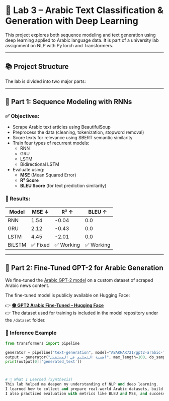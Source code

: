 # 🧠 Lab 3 – Arabic Text Classification & Generation with Deep Learning

This project explores both sequence modeling and text generation using deep learning applied to Arabic language data. It is part of a university lab assignment on NLP with PyTorch and Transformers.

---

## 📚 Project Structure

The lab is divided into two major parts:

---

## 🧩 Part 1: Sequence Modeling with RNNs

### ✅ Objectives:
- Scrape Arabic text articles using BeautifulSoup
- Preprocess the data (cleaning, tokenization, stopword removal)
- Score texts for relevance using SBERT semantic similarity
- Train four types of recurrent models:
  - RNN
  - GRU
  - LSTM
  - Bidirectional LSTM
- Evaluate using:
  - **MSE** (Mean Squared Error)
  - **R² Score**
  - **BLEU Score** (for text prediction similarity)

### 🧪 Results:

| Model      | MSE ↓   | R² ↑   | BLEU ↑  |
|------------|--------|--------|--------|
| RNN        | 1.54   | -0.04  | 0.0    |
| GRU        | 2.12   | -0.43  | 0.0    |
| LSTM       | 4.45   | -2.01  | 0.0    |
| BiLSTM     | ✅ Fixed | ✅ Working | ✅ Working |

---

## 🤖 Part 2: Fine-Tuned GPT-2 for Arabic Generation

We fine-tuned the [Arabic GPT-2 model](https://huggingface.co/aubmindlab/aragpt2-base) on a custom dataset of scraped Arabic news content.

The fine-tuned model is publicly available on Hugging Face:

👉 **[🟢 GPT2 Arabic Fine-Tuned – Hugging Face](https://huggingface.co/ABAKHAR721/gpt2-arabic-finetuned-lab3)**  
👉 The dataset used for training is included in the model repository under the `/dataset` folder.

### 🧪 Inference Example

```python
from transformers import pipeline

generator = pipeline("text-generation", model="ABAKHAR721/gpt2-arabic-finetuned-lab3")
output = generator("أهمية التعليم في المستقبل", max_length=100, do_sample=True)
print(output[0]['generated_text'])



# 📝 What I Learned (Synthesis)
This lab helped me deepen my understanding of NLP and deep learning.
I learned how to collect and prepare real-world Arabic datasets, build sequence models using PyTorch, and fine-tune large-scale language models like GPT-2.
I also practiced evaluation with metrics like BLEU and MSE, and successfully pushed my fine-tuned model and dataset to the Hugging Face Hub.
